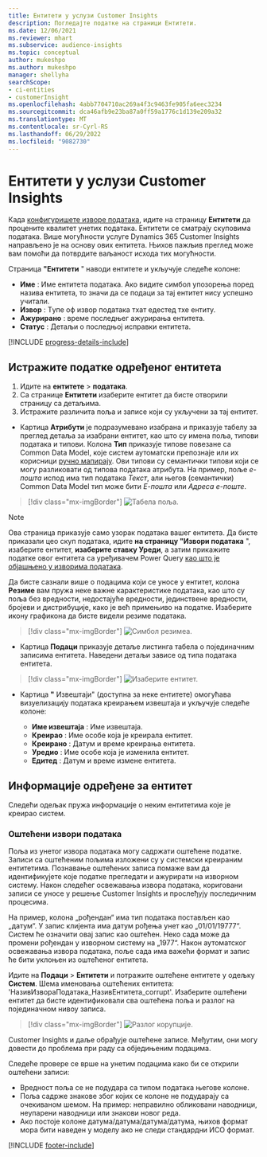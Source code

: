 ```yaml
---
title: Ентитети у услузи Customer Insights
description: Погледајте податке на страници Ентитети.
ms.date: 12/06/2021
ms.reviewer: mhart
ms.subservice: audience-insights
ms.topic: conceptual
author: mukeshpo
ms.author: mukeshpo
manager: shellyha
searchScope:
- ci-entities
- customerInsight
ms.openlocfilehash: 4abb7704710ac269a4f3c9463fe905fa6eec3234
ms.sourcegitcommit: dca46afb9e23ba87a0ff59a1776c1d139e209a32
ms.translationtype: MT
ms.contentlocale: sr-Cyrl-RS
ms.lasthandoff: 06/29/2022
ms.locfileid: "9082730"
---
```

# <a name="entities-in-customer-insights"></a>Ентитети у услузи Customer Insights

Када [конфигуришете изворе података](data-sources.md), идите на страницу **Ентитети** да процените квалитет унетих података. Ентитети се сматрају скуповима података. Више могућности услуге Dynamics 365 Customer Insights направљено је на основу ових ентитета. Њихов пажљив преглед може вам помоћи да потврдите ваљаност исхода тих могућности.

Страница **"Ентитети** " наводи ентитете и укључује следеће колоне:

- **Име** : Име ентитета података. Ако видите симбол упозорења поред назива ентитета, то значи да се подаци за тај ентитет нису успешно учитали.
- **Извор** : Тyпе оф извор података тхат едестед тхе ентитy.
- **Ажурирано** : време последњег ажурирања ентитета.
- **Статус** : Детаљи о последњој исправки ентитета.

[!INCLUDE [progress-details-include](includes/progress-details-pane.md)]

## <a name="explore-a-specific-entitys-data"></a>Истражите податке одређеног ентитета

1. Идите на **ентитете** > **података**.
1. Са странице **Ентитети** изаберите ентитет да бисте отворили страницу са детаљима.  
1. Истражите различита поља и записе који су укључени за тај ентитет.

- Картица **Атрибути** је подразумевано изабрана и приказује табелу за преглед детаља за изабрани ентитет, као што су имена поља, типови података и типови. Колона **Тип** приказује типове повезане са Common Data Model, које систем аутоматски препознаје или их корисници [ручно мапирају](map-entities.md). Ови типови су семантички типови који се могу разликовати од типова података атрибута. На пример, поље *е-пошта* испод има тип података *Текст*, али његов (семантички) Common Data Model тип може бити *Е-пошта* или *Адреса е-поште*.

> [!div class="mx-imgBorder"]
> ![Табела поља.](media/data-manager-entities-fields.PNG "Табела поља")

> [!NOTE]
> Ова страница приказује само узорак података вашег ентитета. Да бисте приказали цео скуп података, идите **на страницу "Извори података** ", изаберите ентитет, **изаберите ставку Уреди**, а затим прикажите податке овог ентитета са уређивачем Power Query [као што је објашњено у изворима података](data-sources.md).

Да бисте сазнали више о подацима који се уносе у ентитет, колона **Резиме** вам пружа неке важне карактеристике података, као што су поља без вредности, недостајуће вредности, јединствене вредности, бројеви и дистрибуције, како је већ примењиво на податке. Изаберите икону графикона да бисте видели резиме података.

> [!div class="mx-imgBorder"]
> ![Симбол резимеа.](media/data-manager-entities-summary.png "Табела са резимеом података")

- Картица **Подаци** приказује детаље листинга табела о појединачним записима ентитета. Наведени детаљи зависе од типа података ентитета.

> [!div class="mx-imgBorder"]
> ![Изаберите ентитет.](media/data-manager-entities-data.png "Избор ентитета")

- Картица **"** Извештаји" (доступна за неке ентитете) омогућава визуелизацију података креирањем извештаја и укључује следеће колоне:

  - **Име извештаја** : Име извештаја.
  - **Креирао** : Име особе која је креирала ентитет.
  - **Креирано** : Датум и време креирања ентитета.
  - **Уредио** : Име особе која је изменила ентитет.
  - **Едитед** : Датум и време измене ентитета. 

## <a name="entity-specific-information"></a>Информације одређене за ентитет

Следећи одељак пружа информације о неким ентитетима које је креирао систем.

### <a name="corrupted-data-sources"></a>Оштећени извори података

Поља из унетог извора података могу садржати оштећене податке. Записи са оштећеним пољима изложени су у системски креираним ентитетима. Познавање оштећених записа помаже вам да идентификујете које податке прегледати и ажурирати на изворном систему. Након следећег освежавања извора података, кориговани записи се уносе у решење Customer Insights и прослеђују последичним процесима. 

На пример, колона „рођендан“ има тип података постављен као „датум“. У запис клијента има датум рођења унет као „01/01/19777“. Систем ће означити овај запис као оштећен. Неко сада може да промени рођендан у изворном систему на „1977“. Након аутоматског освежавања извора података, поље сада има важећи формат и запис ће бити уклоњен из оштећеног ентитета. 

Идите на **Подаци** > **Ентитети** и потражите оштећене ентитете у одељку **Систем**. Шема именовања оштећених ентитета: 'НазивИзвораПодатака_НазивЕнтитета_corrupt'. Изаберите оштећени ентитет да бисте идентификовали сва оштећена поља и разлог на појединачном нивоу записа.
> [!div class="mx-imgBorder"]
> ![Разлог корупције.](media/corruption-reason.png "Разлог корупције")

Customer Insights и даље обрађује оштећене записе. Међутим, они могу довести до проблема при раду са обједињеним подацима.

Следеће провере се врше на унетим подацима како би се открили оштећени записи: 

- Вредност поља се не подудара са типом података његове колоне.
- Поља садрже знакове због којих се колоне не подударају са очекиваном шемом. На пример: неправилно обликовани наводници, неупарени наводници или знакови новог реда.
- Ако постоје колоне датума/датума/датума/датума, њихов формат мора бити наведен у моделу ако не следи стандардни ИСО формат.


[!INCLUDE [footer-include](includes/footer-banner.md)]
